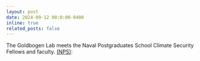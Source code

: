 ```yaml
---
layout: post
date: 2024-09-12 00:0:00-0400
inline: true
related_posts: false
---
```


The Goldbogen Lab meets the Naval Postgraduates School Climate Security Fellows and faculty. <a href="https://nps.edu/-/inaugural-nps-and-stanford-climate-security-fellows-answer-the-nation-s-call
">(NPS)</a>:
